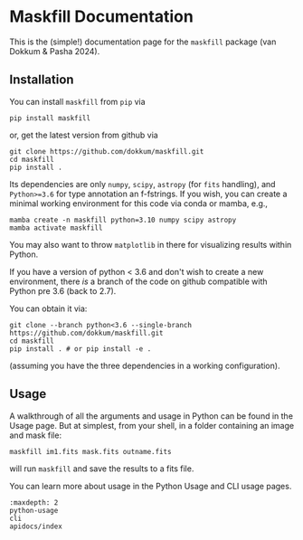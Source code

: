 # Maskfill Documentation 

This is the (simple!) documentation page for the `maskfill` package (van Dokkum & Pasha 2024). 

## Installation 

You can install `maskfill` from `pip` via

```
pip install maskfill
```

or, get the latest version from github via 

```
git clone https://github.com/dokkum/maskfill.git
cd maskfill 
pip install .
```
Its dependencies are only `numpy`, `scipy`, `astropy` (for `fits` handling), and `Python>=3.6` for type annotation an f-fstrings. If you wish, you can create a minimal working environment for this code via conda or mamba, e.g.,

```
mamba create -n maskfill python=3.10 numpy scipy astropy
mamba activate maskfill
```
You may also want to throw `matplotlib` in there for visualizing results within Python.

If you have a version of python < 3.6 and don't wish to create a new environment, there *is* a branch of the code on github compatible with Python pre 3.6 (back to 2.7). 

You can obtain it via: 

```
git clone --branch python<3.6 --single-branch https://github.com/dokkum/maskfill.git
cd maskfill 
pip install . # or pip install -e .
```

(assuming you have the three dependencies in a working configuration).


## Usage 

A walkthrough of all the arguments and usage in Python can be found in the Usage page. But at simplest, from your shell, in a folder containing an image and mask file: 

```
maskfill im1.fits mask.fits outname.fits
```

will run `maskfill` and save the results to a fits file. 

You can learn more about usage in the Python Usage and CLI usage pages. 

```{toctree}
:maxdepth: 2
python-usage
cli
apidocs/index
```
